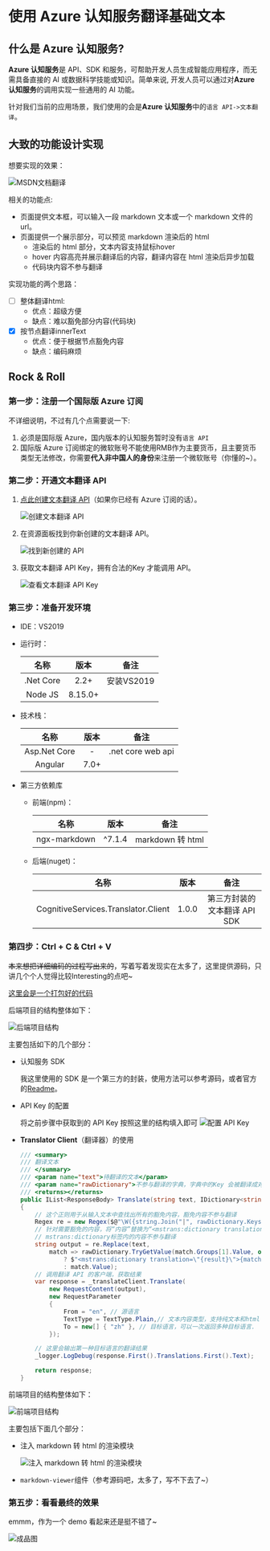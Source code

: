 # 使用 Azure 认知服务翻译基础文本

## 什么是 **Azure 认知服务**?

**Azure 认知服务**是 API、SDK 和服务，可帮助开发人员生成智能应用程序，而无需具备直接的 AI 或数据科学技能或知识。简单来说, 开发人员可以通过对**Azure 认知服务**的调用实现一些通用的 AI 功能。

针对我们当前的应用场景，我们使用的会是**Azure 认知服务**中的`语言 API->文本翻译`。

## 大致的功能设计实现

想要实现的效果：

![MSDN文档翻译](doc/2019-03-19-17-47-50.png)

相关的功能点:

- 页面提供文本框，可以输入一段 markdown 文本或一个 markdown 文件的 url。
- 页面提供一个展示部分，可以预览 markdown 渲染后的 html
  - 渲染后的 html 部分，文本内容支持鼠标hover
  - hover 内容高亮并展示翻译后的内容，翻译内容在 html 渲染后异步加载
  - 代码块内容不参与翻译

实现功能的两个思路：

- [ ] 整体翻译html:
  - 优点：超级方便
  - 缺点：难以豁免部分内容(代码块)
- [x] 按节点翻译innerText
  - 优点：便于根据节点豁免内容
  - 缺点：编码麻烦

## Rock & Roll

### 第一步：注册一个国际版 Azure 订阅

不详细说明，不过有几个点需要说一下:

1. 必须是国际版 Azure，国内版本的认知服务暂时没有`语言 API`
2. 国际版 Azure 订阅绑定的微软账号不能使用RMB作为主要货币，且主要货币类型无法修改，你需要**代入非中国人的身份**来注册一个微软账号（你懂的~）。

### 第二步：开通文本翻译 API

1. [点此创建文本翻译 API](https://portal.azure.com/#create/Microsoft.CognitiveServicesTextTranslation)（如果你已经有 Azure 订阅的话）。

    ![创建文本翻译 API](doc/2019-03-19-17-49-17.png)

1. 在资源面板找到你新创建的文本翻译 API。

    ![找到新创建的 API](doc/2019-03-19-17-53-49.png)

2. 获取文本翻译 API Key，拥有合法的Key 才能调用 API。

    ![查看文本翻译 API Key](doc/2019-03-19-17-54-34.png)

### 第三步：准备开发环境

- IDE：VS2019
- 运行时：
  
    |   名称    |  版本   |    备注    |
    | :-------: | :-----: | :--------: |
    | .Net Core |  2.2+   | 安装VS2019 |
    |  Node JS  | 8.15.0+ |            |

- 技术栈：

    |     名称     | 版本  |       备注        |
    | :----------: | :---: | :---------------: |
    | Asp.Net Core |   -   | .net core web api |
    |   Angular    | 7.0+  |                   |

- 第三方依赖库
  - 前端(npm)：
  
    |     名称     |  版本  |       备注       |
    | :----------: | :----: | :--------------: |
    | ngx-markdown | ^7.1.4 | markdown 转 html |

  - 后端(nuget)：
  
    |                名称                 | 版本  |             备注             |
    | :---------------------------------: | :---: | :--------------------------: |
    | CognitiveServices.Translator.Client | 1.0.0 | 第三方封装的文本翻译 API SDK |

### 第四步：Ctrl + C & Ctrl + V

~~本来想把详细编码的过程写出来的~~，写着写着发现实在太多了，这里提供源码，只讲几个个人觉得比较Interesting的点吧~

[这里会是一个打包好的代码](https://github.com/snys98/CloudFolder/raw/master/Geexbox.Translator.7z)

后端项目的结构整体如下：

![后端项目结构](doc/2019-03-19-17-55-39.png)

主要包括如下的几个部分：

- 认知服务 SDK

   我这里使用的 SDK 是一个第三方的封装，使用方法可以参考源码，或者官方的[Readme]([https://link](https://github.com/Nordes/CognitiveServices.Translator.Client))。

- API Key 的配置

   将之前步骤中获取到的 API Key 按照这里的结构填入即可
   ![配置 API Key](doc/2019-03-19-18-03-12.png)

- **Translator Client**（翻译器）的使用

    ```c#
    /// <summary>
    /// 翻译文本
    /// </summary>
    /// <param name="text">待翻译的文本</param>
    /// <param name="rawDictionary">不参与翻译的字典，字典中的Key 会被翻译成对应的 Value</param>
    /// <returns></returns>
    public IList<ResponseBody> Translate(string text, IDictionary<string, string> rawDictionary)
    {
        // 这个正则用于从输入文本中查找出所有的豁免内容，豁免内容不参与翻译
        Regex re = new Regex($@"\W({string.Join("|", rawDictionary.Keys)})\W", RegexOptions.Compiled);
        // 针对需要豁免的内容，将“内容”替换为“<mstrans:dictionary translation="期望结果">内容</mstrans:dictionary>”
        // mstrans:dictionary标签内的内容不参与翻译
        string output = re.Replace(text, 
            match => rawDictionary.TryGetValue(match.Groups[1].Value, out var result) 
                ? $"<mstrans:dictionary translation=\"{result}\">{match.Value}</mstrans:dictionary>" 
                : match.Value);
        // 调用翻译 API 的客户端，获取结果
        var response = _translateClient.Translate(
            new RequestContent(output),
            new RequestParameter
            {
                From = "en", // 源语言
                TextType = TextType.Plain,// 文本内容类型，支持纯文本和html
                To = new[] { "zh" }, // 目标语言，可以一次返回多种目标语言.
            });

        // 这里会输出第一种目标语言的翻译结果
        _logger.LogDebug(response.First().Translations.First().Text);

        return response;
    }
    ```

前端项目的结构整体如下：

![前端项目结构](doc/2019-03-19-17-56-14.png)

主要包括下面几个部分：

- 注入 markdown 转 html 的渲染模块

    ![注入 markdown 转 html 的渲染模块](doc/2019-03-19-18-14-28.png)

- `markdown-viewer`组件（参考源码吧，太多了，写不下去了~）


### 第五步：看看最终的效果

emmm，作为一个 demo 看起来还是挺不错了~

![成品图](doc/show.gif)
